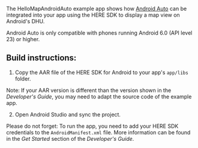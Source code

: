 The HelloMapAndroidAuto example app shows how [Android Auto](https://www.android.com/auto/) can be integrated into your app using the HERE SDK to display a map view on Android's DHU.

Android Auto is only compatible with phones running Android 6.0 (API level 23) or higher.

Build instructions:
-------------------

1) Copy the AAR file of the HERE SDK for Android to your app's `app/libs` folder.

Note: If your AAR version is different than the version shown in the _Developer's Guide_, you may need to adapt the source code of the example app.

2) Open Android Studio and sync the project.

Please do not forget: To run the app, you need to add your HERE SDK credentials to the `AndroidManifest.xml` file. More information can be found in the _Get Started_ section of the _Developer's Guide_.

